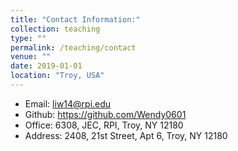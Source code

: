 ```yaml
---
title: "Contact Information:"
collection: teaching
type: ""
permalink: /teaching/contact
venue: ""
date: 2019-01-01
location: "Troy, USA"
--- 
```

* Email: liw14@rpi.edu
* Github: https://github.com/Wendy0601
* Office: 6308, JEC, RPI, Troy, NY 12180
* Address: 2408, 21st Street, Apt 6, Troy, NY 12180
 
